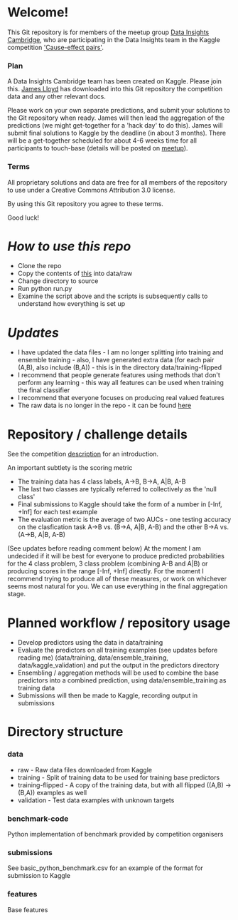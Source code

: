 Welcome!
========

This Git repository is for members of the meetup group [Data Insights Cambridge](http://www.meetup.com/Data-Insights-Cambridge/), who are participating in the Data Insights team in the Kaggle competition ['Cause-effect pairs'](http://www.kaggle.com/c/cause-effect-pairs).

### Plan

A Data Insights Cambridge team has been created on Kaggle. Please join this. [James Lloyd](mailto:jrl44@cam.ac.uk) has downloaded into this Git repository the competition data and any other relevant docs. 

Please work on your own separate predictions, and submit your solutions to the Git repository when ready. James will then lead the aggregation of the predictions (we might get-together for a 'hack day' to do this). James will submit final solutions to Kaggle by the deadline (in about 3 months). There will be a get-together scheduled for about 4-6 weeks time for all participants to touch-base (details will be posted on [meetup](http://www.meetup.com/Data-Insights-Cambridge/)).

### Terms

All proprietary solutions and data are free for all members of the repository to use under a Creative Commons Attribution 3.0 license. 

By using this Git repository you agree to these terms.

Good luck!

***How to use this repo***
==========================

* Clone the repo
* Copy the contents of [this](http://mlg.eng.cam.ac.uk/lloyd/temp/raw.tar.gz) into data/raw
* Change directory to source
* Run python run.py
* Examine the script above and the scripts is subsequently calls to understand how everything is set up

***Updates***
=============

* I have updated the data files - I am no longer splitting into training and ensemble training - also, I have generated extra data (for each pair (A,B), also include (B,A)) - this is in the directory data/training-flipped
* I recommend that people generate features using methods that don't perform any learning - this way all features can be used when training the final classifier
* I recommend that everyone focuses on producing real valued features
* The raw data is no longer in the repo - it can be found [here](http://mlg.eng.cam.ac.uk/lloyd/temp/raw.tar.gz)

Repository / challenge details
==============================

See the competition [description](http://www.kaggle.com/c/cause-effect-pairs) for an introduction.

An important subtlety is the scoring metric

* The training data has 4 class labels, A->B, B->A, A|B, A-B
* The last two classes are typically referred to collectively as the 'null class'
* Final submissions to Kaggle should take the form of a number in \[-Inf, +Inf\] for each test example
* The evaluation metric is the average of two AUCs - one testing accuracy on the clasfication task A->B vs. (B->A, A|B, A-B) and the other B->A vs. (A->B, A|B, A-B)

(See updates before reading comment below)
At the moment I am undecided if it will be best for everyone to produce predicted probabilities for the 4 class problem, 3 class problem (combining A-B and A|B) or producing scores in the range \[-Inf, +Inf\] directly. For the moment I recommend trying to produce all of these measures, or work on whichever seems most natural for you. We can use everything in the final aggregation stage.

Planned workflow / repository usage
===================================

* Develop predictors using the data in data/training
* Evaluate the predictors on all training examples (see updates before reading me) (data/training, data/ensemble_training, data/kaggle_validation) and put the output in the predictors directory
* Ensembling / aggregation methods will be used to combine the base predictors into a combined prediction, using data/ensemble_training as training data
* Submissions will then be made to Kaggle, recording output in submissions

Directory structure
===================

### data

* raw - Raw data files downloaded from Kaggle
* training - Split of training data to be used for training base predictors
* training-flipped - A copy of the training data, but with all flipped ((A,B) -> (B,A)) examples as well
* validation - Test data examples with unknown targets

### benchmark-code


Python implementation of benchmark provided by competition organisers

### submissions

See basic_python_benchmark.csv for an example of the format for submission to Kaggle

### features

Base features
